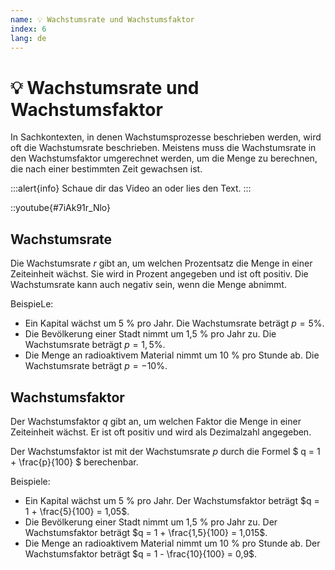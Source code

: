 ```yaml
---
name: 💡 Wachstumsrate und Wachstumsfaktor
index: 6
lang: de
---
```


# 💡 Wachstumsrate und Wachstumsfaktor

In Sachkontexten, in denen Wachstumsprozesse beschrieben werden, wird oft die Wachstumsrate beschrieben. Meistens muss die Wachstumsrate in den Wachstumsfaktor umgerechnet werden, um die Menge zu berechnen, die nach einer bestimmten Zeit gewachsen ist.

:::alert{info}
Schaue dir das Video an oder lies den Text.
:::

::youtube{#7iAk91r_Nlo}

## Wachstumsrate

Die Wachstumsrate $r$ gibt an, um welchen Prozentsatz die Menge in einer Zeiteinheit wächst. Sie wird in Prozent angegeben und ist oft positiv. Die Wachstumsrate kann auch negativ sein, wenn die Menge abnimmt.

BeispieLe: 

- Ein Kapital wächst um 5 % pro Jahr. Die Wachstumsrate beträgt $p = 5 \%$.
- Die Bevölkerung einer Stadt nimmt um 1,5 % pro Jahr zu. Die Wachstumsrate beträgt $p = 1,5 \%$.
- Die Menge an radioaktivem Material nimmt um 10 % pro Stunde ab. Die Wachstumsrate beträgt $p = -10 \%$.

## Wachstumsfaktor

Der Wachstumsfaktor $q$ gibt an, um welchen Faktor die Menge in einer Zeiteinheit wächst. Er ist oft positiv und wird als Dezimalzahl angegeben.

Der Wachstumsfaktor ist mit der Wachstumsrate $p$ durch die Formel $ q = 1 + \frac{p}{100} $ berechenbar.

Beispiele:

- Ein Kapital wächst um 5 % pro Jahr. Der Wachstumsfaktor beträgt $q = 1 + \frac{5}{100} = 1,05$.
- Die Bevölkerung einer Stadt nimmt um 1,5 % pro Jahr zu. Der Wachstumsfaktor beträgt $q = 1 + \frac{1,5}{100} = 1,015$.
- Die Menge an radioaktivem Material nimmt um 10 % pro Stunde ab. Der Wachstumsfaktor beträgt $q = 1 - \frac{10}{100} = 0,9$.
